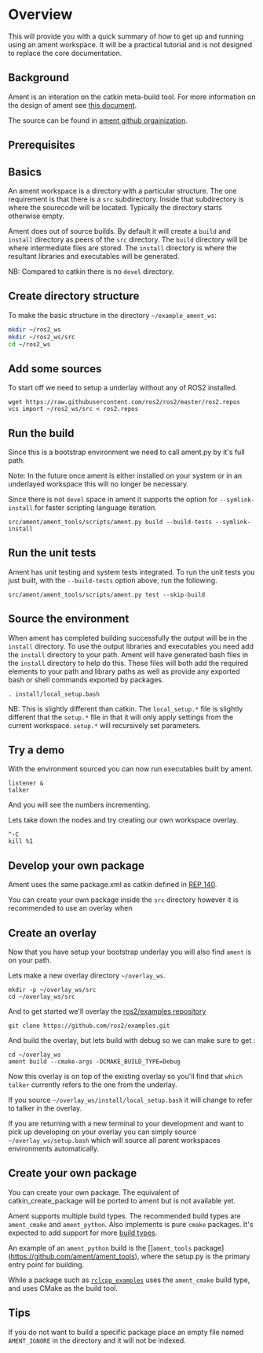 # Overview

This will provide you with a quick summary of how to get up and running using an ament workspace.
It will be a practical tutorial and is not designed to replace the core documentation.


## Background

Ament is an interation on the catkin meta-build tool.
For more information on the design of ament see [this document](http://design.ros2.org/articles/ament.html).

The source can be found in [ament github orgainization](https://github.com/ament).


## Prerequisites

## Basics

An ament workspace is a directory with a particular structure.
The one requirement is that there is a `src` subdirectory.
Inside that subdirectory is where the sourecode will be located.
Typically the directory starts otherwise empty.

Ament does out of source builds.
By default it will create a `build` and `install` directory as peers of the `src` directory.
The `build` directory will be where intermediate files are stored.
The `install` directory is where the resultant libraries and executables will be generated.

NB: Compared to catkin there is no `devel` directory.


## Create directory structure

To make the basic structure in the directory `~/example_ament_ws`:

```bash
mkdir ~/ros2_ws
mkdir ~/ros2_ws/src
cd ~/ros2_ws
```


## Add some sources

To start off we need to setup a underlay without any of ROS2 installed.

```
wget https://raw.githubusercontent.com/ros2/ros2/master/ros2.repos
vcs import ~/ros2_ws/src < ros2.repos
```


## Run the build

Since this is a bootstrap environment we need to call ament.py by it's full path.

Note: In the future once ament is either installed on your system or in an underlayed workspace this will no longer be necessary.

Since there is not `devel` space in ament it supports the option for `--symlink-install` for faster scripting language iteration.

```
src/ament/ament_tools/scripts/ament.py build --build-tests --symlink-install
```


## Run the unit tests

Ament has unit testing and system tests integrated.
To run the unit tests you just built, with the `--build-tests` option above, run the following.

```
src/ament/ament_tools/scripts/ament.py test --skip-build
```


## Source the environment

When ament has completed building successfully the output will be in the `install` directory.
To use the output libraries and executables you need add the `install` directory to your path.
Ament will have generated bash files in the `install` directory to help do this.
These files will both add the required elements to your path and library paths as well as provide any exported bash or shell commands exported by packages.

```
. install/local_setup.bash
```

NB: This is slightly different than catkin.
The `local_setup.*` file is slightly different that the `setup.*` file in that it will only apply settings from the current workspace.
`setup.*` will recursively set parameters.


## Try a demo

With the environment sourced you can now run executables built by ament.

```
listener &
talker
```

And you will see the numbers incrementing.

Lets take down the nodes and try creating our own workspace overlay.
```
^-C
kill %1
```


## Develop your own package

Ament uses the same package.xml as catkin defined in [REP 140](http://www.ros.org/reps/rep-0140.html).

You can create your own package inside the `src` directory however it is recommended to use an overlay when


## Create an overlay

Now that you have setup your bootstrap underlay you will also find `ament` is on your path.

Lets make a new overlay directory `~/overlay_ws`.

```
mkdir -p ~/overlay_ws/src
cd ~/overlay_ws/src
```

And to get started we'll overlay the [ros2/examples repository](https://github.com/ros2/examples)

```
git clone https://github.com/ros2/examples.git
```

And build the overlay, but lets build with debug so we can make sure to get :

```
cd ~/overlay_ws
ament build --cmake-args -DCMAKE_BUILD_TYPE=Debug
```

Now this overlay is on top of the existing overlay so you'll find that `which talker` currently refers to the one from the underlay.

If you source `~/overlay_ws/install/local_setup.bash` it will change to refer to talker in the overlay.

If you are returning with a new terminal to your development and want to pick up developing on your overlay you can simply source `~/overlay_ws/setup.bash` which will source all parent workspaces environments automatically.


## Create your own package

You can create your own package.
The equivalent of catkin_create_package will be ported to ament but is not available yet.

Ament supports multiple build types.
The recommended build types are `ament_cmake` and `ament_python`.
Also implements is pure `cmake` packages.
It's expected to add support for more [build types](https://github.com/ament/ament_tools/blob/master/doc/development/build_types.rst).

An example of an `ament_python` build is the []`ament_tools` package](https://github.com/ament/ament_tools), where the setup.py is the primary entry point for building.

While a package such as [`rclcpp_examples`](https://github.com/ros2/examples/tree/master/rclcpp_examples) uses the `ament_cmake` build type, and uses CMake as the build tool.


## Tips

If you do not want to build a specific package place an empty file named `AMENT_IGNORE` in the directory and it will not be indexed.

